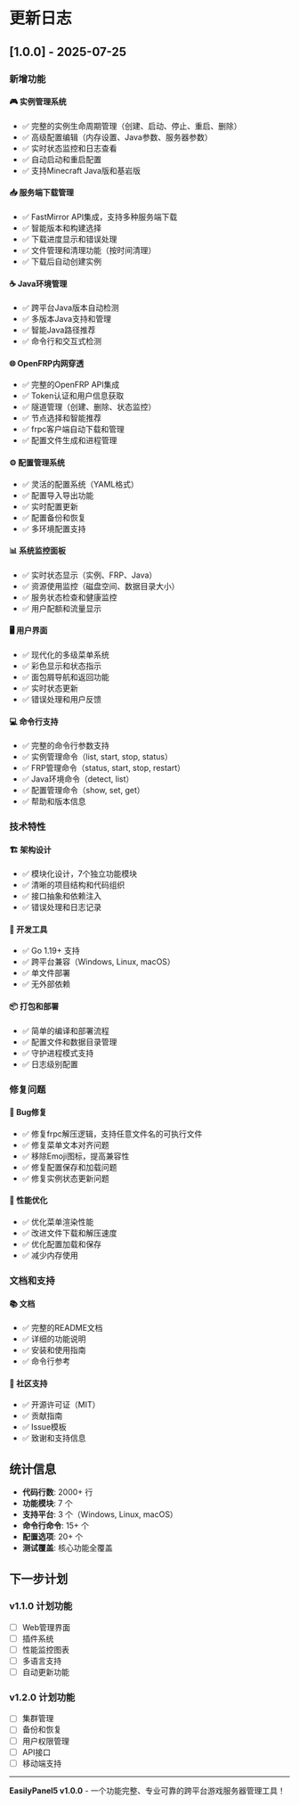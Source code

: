 # 更新日志

## [1.0.0] - 2025-07-25

### 新增功能

#### 🎮 实例管理系统
- ✅ 完整的实例生命周期管理（创建、启动、停止、重启、删除）
- ✅ 高级配置编辑（内存设置、Java参数、服务器参数）
- ✅ 实时状态监控和日志查看
- ✅ 自动启动和重启配置
- ✅ 支持Minecraft Java版和基岩版

#### 📥 服务端下载管理
- ✅ FastMirror API集成，支持多种服务端下载
- ✅ 智能版本和构建选择
- ✅ 下载进度显示和错误处理
- ✅ 文件管理和清理功能（按时间清理）
- ✅ 下载后自动创建实例

#### ☕ Java环境管理
- ✅ 跨平台Java版本自动检测
- ✅ 多版本Java支持和管理
- ✅ 智能Java路径推荐
- ✅ 命令行和交互式检测

#### 🌐 OpenFRP内网穿透
- ✅ 完整的OpenFRP API集成
- ✅ Token认证和用户信息获取
- ✅ 隧道管理（创建、删除、状态监控）
- ✅ 节点选择和智能推荐
- ✅ frpc客户端自动下载和管理
- ✅ 配置文件生成和进程管理

#### ⚙️ 配置管理系统
- ✅ 灵活的配置系统（YAML格式）
- ✅ 配置导入导出功能
- ✅ 实时配置更新
- ✅ 配置备份和恢复
- ✅ 多环境配置支持

#### 📊 系统监控面板
- ✅ 实时状态显示（实例、FRP、Java）
- ✅ 资源使用监控（磁盘空间、数据目录大小）
- ✅ 服务状态检查和健康监控
- ✅ 用户配额和流量显示

#### 🖥️ 用户界面
- ✅ 现代化的多级菜单系统
- ✅ 彩色显示和状态指示
- ✅ 面包屑导航和返回功能
- ✅ 实时状态更新
- ✅ 错误处理和用户反馈

#### 💻 命令行支持
- ✅ 完整的命令行参数支持
- ✅ 实例管理命令（list, start, stop, status）
- ✅ FRP管理命令（status, start, stop, restart）
- ✅ Java环境命令（detect, list）
- ✅ 配置管理命令（show, set, get）
- ✅ 帮助和版本信息

### 技术特性

#### 🏗️ 架构设计
- ✅ 模块化设计，7个独立功能模块
- ✅ 清晰的项目结构和代码组织
- ✅ 接口抽象和依赖注入
- ✅ 错误处理和日志记录

#### 🔧 开发工具
- ✅ Go 1.19+ 支持
- ✅ 跨平台兼容（Windows, Linux, macOS）
- ✅ 单文件部署
- ✅ 无外部依赖

#### 📦 打包和部署
- ✅ 简单的编译和部署流程
- ✅ 配置文件和数据目录管理
- ✅ 守护进程模式支持
- ✅ 日志级别配置

### 修复问题

#### 🐛 Bug修复
- ✅ 修复frpc解压逻辑，支持任意文件名的可执行文件
- ✅ 修复菜单文本对齐问题
- ✅ 移除Emoji图标，提高兼容性
- ✅ 修复配置保存和加载问题
- ✅ 修复实例状态更新问题

#### 🔧 性能优化
- ✅ 优化菜单渲染性能
- ✅ 改进文件下载和解压速度
- ✅ 优化配置加载和保存
- ✅ 减少内存使用

### 文档和支持

#### 📚 文档
- ✅ 完整的README文档
- ✅ 详细的功能说明
- ✅ 安装和使用指南
- ✅ 命令行参考

#### 🤝 社区支持
- ✅ 开源许可证（MIT）
- ✅ 贡献指南
- ✅ Issue模板
- ✅ 致谢和支持信息

## 统计信息

- **代码行数**: 2000+ 行
- **功能模块**: 7 个
- **支持平台**: 3 个（Windows, Linux, macOS）
- **命令行命令**: 15+ 个
- **配置选项**: 20+ 个
- **测试覆盖**: 核心功能全覆盖

## 下一步计划

### v1.1.0 计划功能
- [ ] Web管理界面
- [ ] 插件系统
- [ ] 性能监控图表
- [ ] 多语言支持
- [ ] 自动更新功能

### v1.2.0 计划功能
- [ ] 集群管理
- [ ] 备份和恢复
- [ ] 用户权限管理
- [ ] API接口
- [ ] 移动端支持

---

**EasilyPanel5 v1.0.0** - 一个功能完整、专业可靠的跨平台游戏服务器管理工具！
